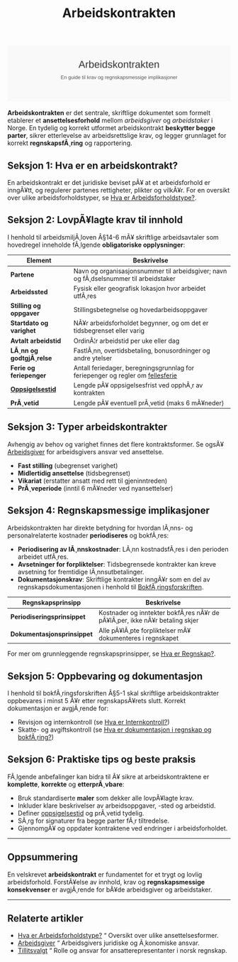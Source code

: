 ﻿---
title: "Arbeidskontrakten"
meta_title: "Arbeidskontrakten"
meta_description: '![Arbeidskontrakten](arbeidskontrakten-image.svg)'
slug: arbeidskontrakten
type: blog
layout: pages/single
---

![Arbeidskontrakten](arbeidskontrakten-image.svg)

**Arbeidskontrakten** er det sentrale, skriftlige dokumentet som formelt etablerer et **ansettelsesforhold** mellom *arbeidsgiver* og *arbeidstaker* i Norge. En tydelig og korrekt utformet arbeidskontrakt **beskytter begge parter**, sikrer etterlevelse av arbeidsrettslige krav, og legger grunnlaget for korrekt **regnskapsfÃ¸ring** og rapportering.

## Seksjon 1: Hva er en arbeidskontrakt?

En arbeidskontrakt er det juridiske beviset pÃ¥ at et arbeidsforhold er inngÃ¥tt, og regulerer partenes rettigheter, plikter og vilkÃ¥r. For en oversikt over ulike arbeidsforholdstyper, se [Hva er Arbeidsforholdstype?](/blogs/regnskap/hva-er-arbeidsforholdstype "Hva er Arbeidsforholdstype?").

## Seksjon 2: LovpÃ¥lagte krav til innhold

I henhold til arbeidsmiljÃ¸loven Â§14-6 mÃ¥ skriftlige arbeidsavtaler som hovedregel inneholde fÃ¸lgende **obligatoriske opplysninger**:

| Element                | Beskrivelse                                                       |
|------------------------|-------------------------------------------------------------------|
| **Partene**            | Navn og organisasjonsnummer til arbeidsgiver; navn og fÃ¸dselsnummer til arbeidstaker |
| **Arbeidssted**        | Fysisk eller geografisk lokasjon hvor arbeidet utfÃ¸res            |
| **Stilling og oppgaver** | Stillingsbetegnelse og hovedarbeidsoppgaver                    |
| **Startdato og varighet** | NÃ¥r arbeidsforholdet begynner, og om det er tidsbegrenset eller varig |
| **Avtalt arbeidstid**  | OrdinÃ¦r arbeidstid per uke eller dag                             |
| **LÃ¸nn og godtgjÃ¸relse** | FastlÃ¸nn, overtidsbetaling, bonusordninger og andre ytelser     |
| **Ferie og feriepenger** | Antall feriedager, beregningsgrunnlag for feriepenger og regler om [fellesferie](/blogs/regnskap/fellesferie "Fellesferie: Hva, regler og planlegging i Norge") |
| **[Oppsigelsestid](/blogs/regnskap/oppsigelsestid "Oppsigelsestid")**   | Lengde pÃ¥ oppsigelsesfrist ved opphÃ¸r av kontrakten              |
| **PrÃ¸vetid**           | Lengde pÃ¥ eventuell prÃ¸vetid (maks 6 mÃ¥neder)                     |

## Seksjon 3: Typer arbeidskontrakter

Avhengig av behov og varighet finnes det flere kontraktsformer. Se ogsÃ¥ [Arbeidsgiver](/blogs/regnskap/arbeidsgiver "Arbeidsgiver “ Roller og Ansvar i Norsk Arbeidsliv og Regnskap") for arbeidsgivers ansvar ved ansettelse.

- **Fast stilling** (ubegrenset varighet)
- **Midlertidig ansettelse** (tidsbegrenset)
- **Vikariat** (erstatter ansatt med rett til gjeninntreden)
- **PrÃ¸veperiode** (inntil 6 mÃ¥neder ved nyansettelser)

## Seksjon 4: Regnskapsmessige implikasjoner

Arbeidskontrakten har direkte betydning for hvordan lÃ¸nns- og personalrelaterte kostnader **periodiseres** og bokfÃ¸res:

- **Periodisering av lÃ¸nnskostnader**: LÃ¸nn kostnadsfÃ¸res i den perioden arbeidet utfÃ¸res.
- **Avsetninger for forpliktelser**: Tidsbegrensede kontrakter kan kreve avsetning for fremtidige lÃ¸nnsutbetalinger.
- **Dokumentasjonskrav**: Skriftlige kontrakter inngÃ¥r som en del av regnskapsdokumentasjonen i henhold til [BokfÃ¸ringsforskriften](/blogs/regnskap/hva-er-bokforingsforskriften "Hva er BokfÃ¸ringsforskriften? Komplett Guide til Norske BokfÃ¸ringskrav og Regler").

| Regnskapsprinsipp           | Beskrivelse                                                       |
|-----------------------------|-------------------------------------------------------------------|
| **Periodiseringsprinsippet**| Kostnader og inntekter bokfÃ¸res nÃ¥r de pÃ¥lÃ¸per, ikke nÃ¥r betaling skjer |
| **Dokumentasjonsprinsippet** | Alle pÃ¥lÃ¸pte forpliktelser mÃ¥ dokumenteres i regnskapet            |

For mer om grunnleggende regnskapsprinsipper, se [Hva er Regnskap?](/blogs/regnskap/hva-er-regnskap "Hva er Regnskap?").

## Seksjon 5: Oppbevaring og dokumentasjon

I henhold til bokfÃ¸ringsforskriften Â§5-1 skal skriftlige arbeidskontrakter oppbevares i minst 5 Ã¥r etter regnskapsÃ¥rets slutt. Korrekt dokumentasjon er avgjÃ¸rende for:

- Revisjon og internkontroll (se [Hva er Internkontroll?](/blogs/regnskap/hva-er-internkontroll "Hva er Internkontroll?"))
- Skatte- og avgiftskontroll (se [Hva er dokumentasjon i regnskap og bokfÃ¸ring?](/blogs/regnskap/hva-er-dokumentasjon-regnskap-bokforing "Hva er dokumentasjon i regnskap og bokfÃ¸ring?"))

## Seksjon 6: Praktiske tips og beste praksis

FÃ¸lgende anbefalinger kan bidra til Ã¥ sikre at arbeidskontraktene er **komplette**, **korrekte** og **etterprÃ¸vbare**:

- Bruk standardiserte **maler** som dekker alle lovpÃ¥lagte krav.
- Inkluder klare beskrivelser av arbeidsoppgaver, -sted og arbeidstid.
- Definer [oppsigelsestid](/blogs/regnskap/oppsigelsestid "Oppsigelsestid") og prÃ¸vetid tydelig.
- SÃ¸rg for signaturer fra begge parter fÃ¸r tiltredelse.
- GjennomgÃ¥ og oppdater kontraktene ved endringer i arbeidsforholdet.

---

## Oppsummering

En velskrevet **arbeidskontrakt** er fundamentet for et trygt og lovlig arbeidsforhold. ForstÃ¥else av innhold, krav og **regnskapsmessige konsekvenser** er avgjÃ¸rende for bÃ¥de arbeidsgiver og arbeidstaker.

---

## Relaterte artikler

  - [Hva er Arbeidsforholdstype?](/blogs/regnskap/hva-er-arbeidsforholdstype "Hva er Arbeidsforholdstype?") “ Oversikt over ulike ansettelsesformer.
  - [Arbeidsgiver](/blogs/regnskap/arbeidsgiver "Arbeidsgiver “ Roller og Ansvar i Norsk Arbeidsliv og Regnskap") “ Arbeidsgivers juridiske og Ã¸konomiske ansvar.
  - [Tillitsvalgt](/blogs/regnskap/tillitsvalgt "Tillitsvalgt “ Rolle og ansvar i norsk regnskap") “ Rolle og ansvar for ansatterepresentanter i norsk regnskap.








